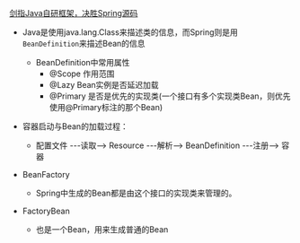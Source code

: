 [剑指Java自研框架，决胜Spring源码](https://coding.imooc.com/lesson/420.html)

* Java是使用java.lang.Class来描述类的信息，而Spring则是用`BeanDefinition`来描述Bean的信息
    * BeanDefinition中常用属性
        * @Scope 作用范围
        * @Lazy Bean实例是否延迟加载
        * @Primary  是否是优先的实现类(一个接口有多个实现类Bean，则优先使用@Primary标注的那个Bean)
      
* 容器启动与Bean的加载过程：
    * 配置文件 ---读取--> Resource ---解析--> BeanDefinition ---注册--> 容器
    
* BeanFactory
    * Spring中生成的Bean都是由这个接口的实现类来管理的。
* FactoryBean<T> 
    * 也是一个Bean，用来生成普通的Bean
